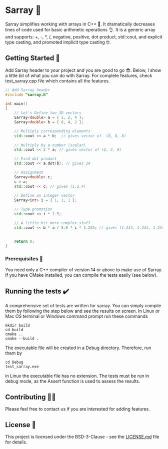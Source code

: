 # Sarray 🌟

Sarray simplifies working with arrays in C++  💯. It dramatically decreases lines of code used for 
basic arithmetic operations 👌. It is a generic array and 
supports: +, -, *, /, negative, positive, dot product, std::cout, and explicit 
type casting, and promoted implicit type casting 🤓.

## Getting Started 🏁

Add Sarray header to your project and you are good to go 😎. Below, I show a little bit of what you can do 
with Sarray. For complete features, check test_sarray.cpp file which contains all the features.

```c++
// Add Sarray header
#include "sarray.h"

int main()
{
	// Let's Define two 3D vectors
	Sarray<double> a = { 1, 2, 4 };
	Sarray<double> b = { 8, 4, 2 };

	// Multiply corresponding elements
	std::cout << a * b;  // gives vector of  (8, 8, 8) 
	
	// Multiply by a number (scalar)
	std::cout << 2 * a; // gives vector of (2, 4, 8)

	// Find dot product
	std::cout << a.dot(b); // gives 24

	// Assignment
	Sarray<double> c;
	c = a;
	std::cout << c; // gives (1,2,4)
	
	// Define an integer vector
	Sarray<int> i = { 1, 1, 1 };

	// Type promotion
	std::cout << i * 1.5;

	// A little bit more complex stuff
	std::cout << b * a / 8.0 * i * 1.234; // gives (1.234, 1.234, 1.234)

	
	return 0;
}
```

### Prerequisites 💽

You need only a C++ compiler of version 14 or above to make use of Sarray. If you have CMake installed, you can compile the tests easily (see below).


## Running the tests ✔️

A comprehensive set of tests are written for sarray. You can simply compile them by
following the step below and see the results on screen.
In Linux or Mac OS terminal or Windows command prompt run these commands
```
mkdir build
cd build
cmake ..
cmake --build .
```
The executable file will be created in a Debug directory. Therefore, run them by
```
cd Debug
test_sarray.exe
```
in Linux the executable file has no extension.
The tests must be run in debug mode, as the Assert function is used to assess the results. 

## Contributing 💁🏽

Please feel free to contact us if you are interested for adding features. 


## License 📃

This project is licensed under the BSD-3-Clause - see the [LICENSE.md](LICENSE.md) file for details.
